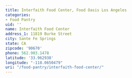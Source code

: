 ```yaml
---
title: Interfaith Food Center, Food Oasis Los Angeles
categories:
- Food Pantry
uid: ''
name: Interfaith Food Center
address_1: 11819 Burke Street
city: Sante Fe Springs
state: CA
zipcode: '90670'
phone: 562.903.1478
latitude: '33.962938'
longitude: "-118.0650479"
uri: "/food-pantry/interfaith-food-center/"
---
```


